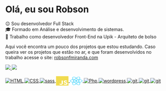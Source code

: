  # Olá, eu sou Robson
 😉  Sou desenvolvedor Full Stack </br>
 🎓 Formado em Análise e desenvolvimento de sistemas.</br>
 🚀 Trabalho como desenvolvedor Front-End na Upik - Arquiteto de bolso</br>
 
 Aqui você encontra um pouco dos projetos que estou estudando. Caso queira ver os projetos que estão no ar, e que foram desenvolvidos no trabalho acesse o site:  <a href="https://robsonfmiranda.com">robsonfmiranda.com</a>
 

 <div>
  <a href="https://github.com/RobsonFerreira1992">
  <img height="180em" src="https://github-readme-stats.vercel.app/api?username=RobsonFerreira1992&show_icons=true&theme=dark&include_all_commits=true&count_private=true"/>
  <img height="180em" src="https://github-readme-stats.vercel.app/api/top-langs/?username=RobsonFerreira1992&layout=compact&langs_count=7&theme=dark"/>
</div>
 
  <div style="display: inline_block"><br>
    <img align="center" alt="HTML" height="30" width="40" src="https://cdn.jsdelivr.net/gh/devicons/devicon/icons/html5/html5-original.svg">
    <img align="center" alt="CSS" height="30" width="40" src="https://cdn.jsdelivr.net/gh/devicons/devicon/icons/css3/css3-original.svg">
    <img align="center" alt="sass" height="30" width="40" src="https://cdn.jsdelivr.net/gh/devicons/devicon/icons/sass/sass-original.svg">
    <img align="center" alt="Js" height="30" width="40" src="https://raw.githubusercontent.com/devicons/devicon/master/icons/javascript/javascript-plain.svg">
    <img align="center" alt="React" height="30" width="40" src="https://raw.githubusercontent.com/devicons/devicon/master/icons/react/react-original.svg">
    <img align="center" alt="Php" height="30" width="40" src="https://cdn.jsdelivr.net/gh/devicons/devicon/icons/php/php-original.svg">
    <img align="center" alt="wordpress" height="30" width="40" src="https://cdn.jsdelivr.net/gh/devicons/devicon/icons/wordpress/wordpress-original.svg">
    <img align="center" alt="git" height="30" width="40" src="https://cdn.jsdelivr.net/gh/devicons/devicon/icons/git/git-original.svg">
    <img align="center" alt="git" height="30" width="40" src="https://cdn.jsdelivr.net/gh/devicons/devicon/icons/typescript/typescript-original.svg" />
   <img align="center" alt="git" height="30" width="40" src="https://cdn.jsdelivr.net/gh/devicons/devicon/icons/jest/jest-plain.svg" />
  
  </div>
